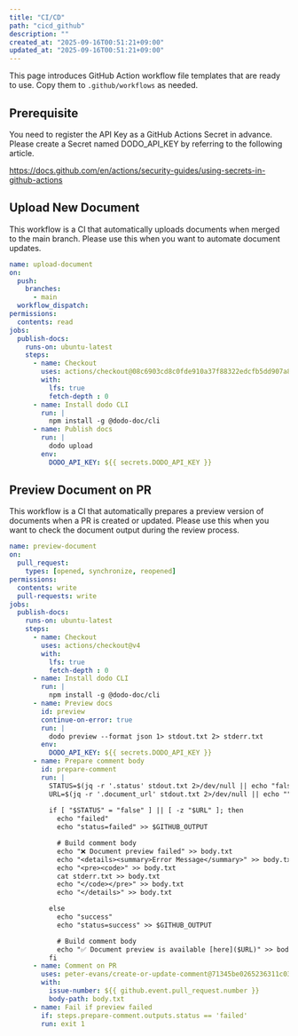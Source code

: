 ```yaml
---
title: "CI/CD"
path: "cicd_github"
description: ""
created_at: "2025-09-16T00:51:21+09:00"
updated_at: "2025-09-16T00:51:21+09:00"
---
```


This page introduces GitHub Action workflow file templates that are ready to use.
Copy them to `.github/workflows` as needed.

## Prerequisite
You need to register the API Key as a GitHub Actions Secret in advance.
Please create a Secret named DODO_API_KEY by referring to the following article.

https://docs.github.com/en/actions/security-guides/using-secrets-in-github-actions

## Upload New Document
This workflow is a CI that automatically uploads documents when merged to the main branch.
Please use this when you want to automate document updates.

```yaml
name: upload-document
on:
  push:
    branches:
      - main
  workflow_dispatch:
permissions:
  contents: read
jobs: 
  publish-docs:
    runs-on: ubuntu-latest
    steps:
      - name: Checkout
        uses: actions/checkout@08c6903cd8c0fde910a37f88322edcfb5dd907a8  # v5.0.0
        with:
          lfs: true
          fetch-depth : 0
      - name: Install dodo CLI
        run: |
          npm install -g @dodo-doc/cli
      - name: Publish docs
        run: |
          dodo upload
        env:
          DODO_API_KEY: ${{ secrets.DODO_API_KEY }}
```

## Preview Document on PR
This workflow is a CI that automatically prepares a preview version of documents when a PR is created or updated.
Please use this when you want to check the document output during the review process.

```yaml
name: preview-document
on:
  pull_request:
    types: [opened, synchronize, reopened]
permissions:
  contents: write
  pull-requests: write
jobs: 
  publish-docs:
    runs-on: ubuntu-latest
    steps:
      - name: Checkout
        uses: actions/checkout@v4
        with:
          lfs: true
          fetch-depth : 0
      - name: Install dodo CLI
        run: |
          npm install -g @dodo-doc/cli
      - name: Preview docs
        id: preview
        continue-on-error: true
        run: |
          dodo preview --format json 1> stdout.txt 2> stderr.txt
        env:
          DODO_API_KEY: ${{ secrets.DODO_API_KEY }}
      - name: Prepare comment body
        id: prepare-comment
        run: |
          STATUS=$(jq -r '.status' stdout.txt 2>/dev/null || echo "false")
          URL=$(jq -r '.document_url' stdout.txt 2>/dev/null || echo "")
      
          if [ "$STATUS" = "false" ] || [ -z "$URL" ]; then
            echo "failed"
            echo "status=failed" >> $GITHUB_OUTPUT

            # Build comment body
            echo "❌ Document preview failed" >> body.txt
            echo "<details><summary>Error Message</summary>" >> body.txt
            echo "<pre><code>" >> body.txt
            cat stderr.txt >> body.txt
            echo "</code></pre>" >> body.txt
            echo "</details>" >> body.txt

          else
            echo "success"
            echo "status=success" >> $GITHUB_OUTPUT

            # Build comment body
            echo "✅ Document preview is available [here]($URL)" >> body.txt
          fi
      - name: Comment on PR
        uses: peter-evans/create-or-update-comment@71345be0265236311c031f5c7866368bd1eff043 # v4.0.0
        with:
          issue-number: ${{ github.event.pull_request.number }}
          body-path: body.txt
      - name: Fail if preview failed
        if: steps.prepare-comment.outputs.status == 'failed'
        run: exit 1
```
